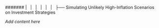 ####### |   |   |   |   |   |   ├── Simulating Unlikely High-Inflation Scenarios on Investment Strategies

*Add content here*
